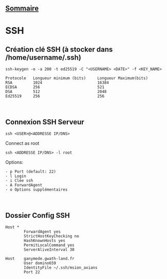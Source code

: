 ## [Sommaire](README.md)

# SSH

## Création clé SSH (à stocker dans /home/username/.ssh)

    ssh-keygen -o -a 200 -t ed25519 -C "<USERNAME> <DATE>" -f <KEY_NAME>

    Protocole	Longueur minimum (bits)	    Longueur Maximum(bits)
    RSA	        1024	                    16384
    ECDSA	    256	                        521
    DSA	        512	                        2048
    Ed25519	    256	                        256

<br>

## Connexion SSH Serveur
    
    ssh <USER>@<ADDRESSE IP/DNS>
    
Connect as root
    
    ssh <ADDRESSE IP/DNS> -l root

Options:

    - p Port (default: 22)
    - l Login
    - i Clée ssh
    - A ForwardAgent
    - o Options supplémentaires

<br>

## Dossier Config SSH

    Host *
            ForwardAgent yes
            StrictHostKeyChecking no
            HashKnownHosts yes
            PermitLocalCommand yes
            ServerAliveInterval 30

    Host    ganymede.gwath-land.fr
            User domino659
            IdentityFile ~/.ssh/msion_axians
            Port 22
